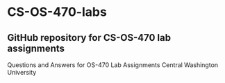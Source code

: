# CS-OS-470-labs
## GitHub repository for CS-OS-470 lab assignments
Questions and Answers for OS-470 Lab Assignments
Central Washington University
